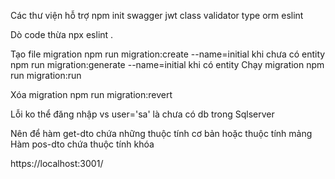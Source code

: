 Các thư viện hỗ trợ
npm
init
swagger
jwt
class validator
type orm
eslint

Dò code thừa 
npx eslint .

Tạo file migration 
  npm run migration:create --name=initial         khi chưa có entity 
  npm run migration:generate --name=initial       khi có entity
Chạy migration 
  npm run migration:run

Xóa migration
  npm run migration:revert

Lỗi ko thể đăng nhập vs user='sa' là chưa có db trong Sqlserver

Nên để hàm get-dto chứa những thuộc tính cơ bản hoặc thuộc tính mảng
Hàm pos-dto chứa thuộc tính khóa

https://localhost:3001/
